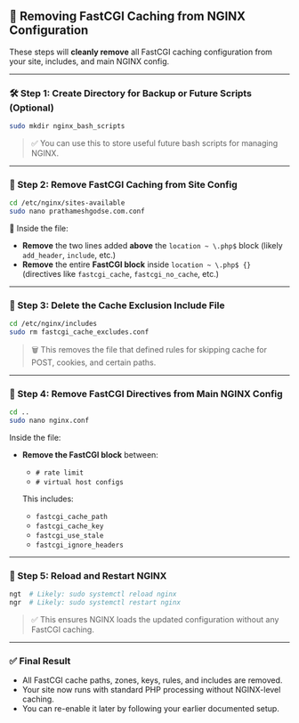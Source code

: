 
## 🧹 Removing FastCGI Caching from NGINX Configuration

These steps will **cleanly remove** all FastCGI caching configuration from your site, includes, and main NGINX config.

---

### 🛠️ Step 1: Create Directory for Backup or Future Scripts (Optional)

```bash
sudo mkdir nginx_bash_scripts
```

> ✅ You can use this to store useful future bash scripts for managing NGINX.

---

### 🧽 Step 2: Remove FastCGI Caching from Site Config

```bash
cd /etc/nginx/sites-available 
sudo nano prathameshgodse.com.conf
```

🔧 Inside the file:

* **Remove** the two lines added **above** the `location ~ \.php$` block (likely `add_header`, `include`, etc.)
* **Remove** the entire **FastCGI block** inside `location ~ \.php$ {}` (directives like `fastcgi_cache`, `fastcgi_no_cache`, etc.)

---

### 🧹 Step 3: Delete the Cache Exclusion Include File

```bash
cd /etc/nginx/includes
sudo rm fastcgi_cache_excludes.conf
```

> 🗑️ This removes the file that defined rules for skipping cache for POST, cookies, and certain paths.

---

### 🔧 Step 4: Remove FastCGI Directives from Main NGINX Config

```bash
cd ..
sudo nano nginx.conf
```

Inside the file:

* **Remove the FastCGI block** between:

  * `# rate limit`
  * `# virtual host configs`

  This includes:

  * `fastcgi_cache_path`
  * `fastcgi_cache_key`
  * `fastcgi_use_stale`
  * `fastcgi_ignore_headers`

---

### 🔁 Step 5: Reload and Restart NGINX

```bash
ngt  # Likely: sudo systemctl reload nginx
ngr  # Likely: sudo systemctl restart nginx
```

> ✅ This ensures NGINX loads the updated configuration without any FastCGI caching.

---

### ✅ Final Result

* All FastCGI cache paths, zones, keys, rules, and includes are removed.
* Your site now runs with standard PHP processing without NGINX-level caching.
* You can re-enable it later by following your earlier documented setup.
